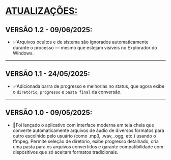 # [ATUALIZAÇÕES:](./UPDATES.md#vers%C3%A3o-10---09052025)
## VERSÃO 1.2 - 09/06/2025:
* ✅Arquivos ocultos e de sistema são ignorados automaticamente durante o processo — mesmo que estejam visíveis no Explorador do Windows.
---

## VERSÃO 1.1 - 24/05/2025:
* ✅Adicionada barra de progresso e melhorias no status, que agora exibe o `diretório`, `progresso` e `pasta final` da conversão.
---

## VERSÃO 1.0 - 09/05/2025:
* 🤤Foi lançado o aplicativo com interface moderna em tela cheia que converte automaticamente arquivos de áudio de diversos formatos para outro escolhido pelo usuário (como .mp3, .wav, .ogg, etc.) usando o ffmpeg. Permite seleção de diretório, exibe progresso detalhado, cria uma pasta para os arquivos convertidos e garante compatibilidade com dispositivos que só aceitam formatos tradicionais.
